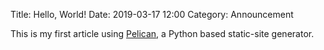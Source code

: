 Title: Hello, World!
Date: 2019-03-17 12:00
Category: Announcement

This is my first article using [Pelican](https://blog.getpelican.com/), a Python based static-site generator.
